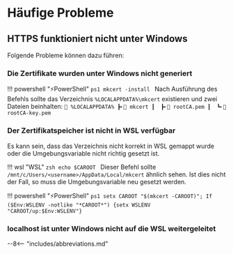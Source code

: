 # Häufige Probleme
## HTTPS funktioniert nicht unter Windows

Folgende Probleme können dazu führen:

### Die Zertifikate wurden unter Windows nicht generiert

!!! powershell ":zap:PowerShell"
    ```ps1
    mkcert -install
    ```
    Nach Ausführung des Befehls sollte das Verzeichnis `%LOCALAPPDATA%\mkcert` existieren und zwei Dateien beinhalten:
    ```
    📂 %LOCALAPPDATA%
    ┣╸📂 mkcert
    ┃  ┣╸📃 rootCA.pem
    ┃  ┗╸📃 rootCA-key.pem
    ```

### Der Zertifikatspeicher ist nicht in WSL verfügbar

Es kann sein, dass das Verzeichnis nicht korrekt in WSL gemappt wurde oder die Umgebungsvariable nicht richtig gesetzt ist.

!!! wsl "WSL"
    ```zsh
    echo $CAROOT
    ```
    Dieser Befehl sollte `/mnt/c/Users/<username>/AppData/Local/mkcert` ähnlich sehen. Ist dies nicht der Fall, so muss die Umgebungsvariable neu gesetzt werden.

!!! powershell ":zap:PowerShell"
    ```ps1
    setx CAROOT "$(mkcert -CAROOT)"; If ($Env:WSLENV -notlike "*CAROOT*") {setx WSLENV "CAROOT/up:$Env:WSLENV"}
    ```

### localhost ist unter Windows nicht auf die WSL weitergeleitet

--8<-- "includes/abbreviations.md"
